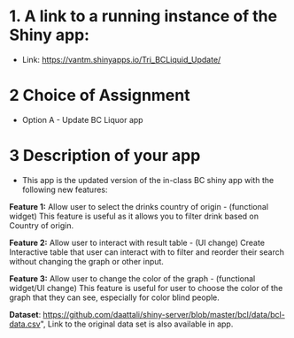 # 1. A link to a running instance of the Shiny app:

- Link:  https://vantm.shinyapps.io/Tri_BCLiquid_Update/

# 2 Choice of Assignment

- Option A - Update BC Liquor app

# 3 Description of your app
- This app is the updated version of the in-class BC shiny app with the following new features:

**Feature 1:** Allow user to select the drinks country of origin - (functional widget) This feature is useful as it allows you to filter drink based on Country of origin.

**Feature 2:** Allow user to interact with result table - (UI change) Create Interactive table that user can interact with to filter and reorder their search without changing the graph or other input.

**Feature 3:** Allow user to change the color of the graph - (functional widget/UI change) This feature is useful for user to choose the color of the graph that they can see, especially for color blind people.

**Dataset**: https://github.com/daattali/shiny-server/blob/master/bcl/data/bcl-data.csv", Link to the original data set is also available in app.
